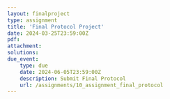 ```yaml
---
layout: finalproject
type: assignment
title: 'Final Protocol Project'
date: 2024-03-25T23:59:00Z
pdf:
attachment:
solutions:
due_event:
    type: due
    date: 2024-06-05T23:59:00Z
    description: Submit Final Protocol
    url: /assignments/10_assignment_final_protocol
---
```

